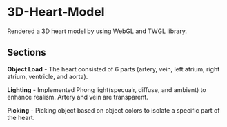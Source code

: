 # 3D-Heart-Model

Rendered a 3D heart model by using WebGL and TWGL library.

## Sections

**Object Load** - The heart consisted of 6 parts (artery, vein, left atrium, right atrium, ventricle, and aorta).

**Lighting** - Implemented Phong light(specualr, diffuse, and ambient) to enhance realism.  Artery and vein are transparent.

**Picking** - Picking object based on object colors to isolate a specific part of the heart.
